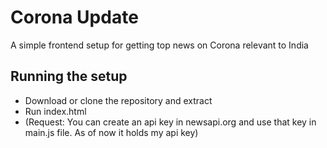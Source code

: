 # Corona Update
A simple frontend setup for getting top news on Corona relevant to India 

## Running the setup
- Download or clone the repository and extract
- Run index.html
- (Request: You can create an api key in newsapi.org and use that key in main.js file. As of now it holds my api key)

